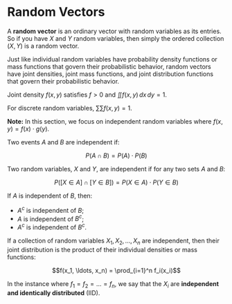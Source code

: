 # Random Vectors

A **random vector** is an ordinary vector with random variables as its entries. So if you have $X$ and $Y$ random variables, then simply the ordered collection $(X, Y)$ is a random vector.

Just like individual random variables have probability density functions or mass functions that govern their probabilistic behavior, random vectors have joint densities, joint mass functions, and joint distribution functions that govern their probabilistic behavior.

Joint density $f(x, y)$ satisfies $f > 0$ and $\displaystyle\iint f(x, y) \, dx \, dy = 1$.

For discrete random variables, $\sum\sum f(x, y) = 1$.

**Note:** In this section, we focus on independent random variables where $f(x, y) = f(x) \cdot g(y)$.

Two events $A$ and $B$ are independent if:

$$P(A \cap B) = P(A) \cdot P(B)$$

Two random variables, $X$ and $Y$, are independent if for any two sets $A$ and $B$:

$$P([X \in A] \cap [Y \in B]) = P(X \in A) \cdot P(Y \in B)$$

If $A$ is independent of $B$, then:

- $A^c$ is independent of $B$;
- $A$ is independent of $B^c$;
- $A^c$ is independent of $B^c$.

If a collection of random variables $X_1, X_2, \ldots, X_n$ are independent, then their joint distribution is the product of their individual densities or mass functions:

$$f(x_1, \ldots, x_n) = \prod_{i=1}^n f_i(x_i)$$

In the instance where $f_1 = f_2 = \ldots = f_n$, we say that the $X_i$ are **independent and identically distributed** (IID).